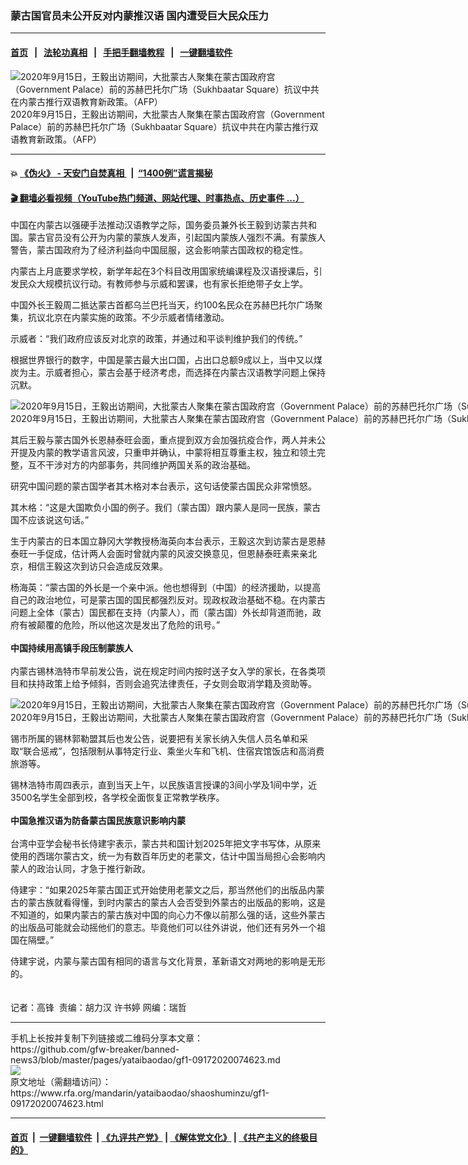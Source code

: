 ### 蒙古国官员未公开反对内蒙推汉语   国内遭受巨大民众压力
------------------------

#### [首页](https://github.com/gfw-breaker/banned-news3/blob/master/README.md) &nbsp;&nbsp;|&nbsp;&nbsp; [法轮功真相](https://github.com/begood0513/basic/blob/master/README.md)  &nbsp;&nbsp;|&nbsp;&nbsp; [手把手翻墙教程](https://github.com/gfw-breaker/guides/wiki)  &nbsp;&nbsp;|&nbsp;&nbsp; [一键翻墙软件](https://github.com/gfw-breaker/nogfw/blob/master/README.md)  



<div id="headerimg">
 <img alt="2020年9月15日，王毅出访期间，大批蒙古人聚集在蒙古国政府宫（Government Palace）前的苏赫巴托尔广场（Sukhbaatar Square）抗议中共在内蒙古推行双语教育新政策。（AFP）" src="https://www.rfa.org/mandarin/yataibaodao/shaoshuminzu/gf1-09172020074623.html/000_8PZ67E.jpg/@@images/74e8ac70-e605-4181-b74e-203c90de49a3.jpeg" title="2020年9月15日，王毅出访期间，大批蒙古人聚集在蒙古国政府宫（Government Palace）前的苏赫巴托尔广场（Sukhbaatar Square）抗议中共在内蒙古推行双语教育新政策。（AFP）"/>
 <div id="headerimgcontents">
  <div id="headerimgcaption">
   <span>
    2020年9月15日，王毅出访期间，大批蒙古人聚集在蒙古国政府宫（Government Palace）前的苏赫巴托尔广场（Sukhbaatar Square）抗议中共在内蒙古推行双语教育新政策。（AFP）
   </span>
   <!-- zoomattribute -->
  </div>
  <!-- headerimgcaption -->
 </div>
 <!-- headerimagecontents -->
</div>

<hr/>


#### 💥 [《伪火》 - 天安门自焚真相 ](http://158.247.195.190:10000/videos/blog/weihuo.html)&nbsp; |&nbsp; [“1400例”谎言揭秘  ](http://158.247.195.190:10000/videos/blog/jiexi1400.html)

#### [ 🎬  翻墙必看视频（YouTube热门频道、网站代理、时事热点、历史事件 ...）](https://github.com/gfw-breaker/links/blob/master/banned.md)

<div id="storytext">
 <div>
  <div class="slot_header">
  </div>
 </div>
 <p>
 </p>
 <p>
  中国在内蒙古以强硬手法推动汉语教学之际，国务委员兼外长王毅到访蒙古共和国。蒙古官员没有公开为内蒙的蒙族人发声，引起国内蒙族人强烈不满。有蒙族人警告，蒙古国政府为了经济利益向中国屈服，这会影响蒙古国政权的稳定性。
 </p>
 <p>
  内蒙古上月底要求学校，新学年起在3个科目改用国家统编课程及汉语授课后，引发民众大规模抗议行动。有教师参与示威和罢课，也有家长拒绝带子女上学。
 </p>
 <p>
 </p>
 <p>
 </p>
 <p>
  中国外长王毅周二抵达蒙古首都乌兰巴托当天，约100名民众在苏赫巴托尔广场聚集，抗议北京在内蒙实施的政策。不少示威者情绪激动。
 </p>
 <p>
  示威者：“我们政府应该反对北京的政策，并通过和平谈判维护我们的传统。”
 </p>
 <p>
  根据世界银行的数字，中国是蒙古最大出口国，占出口总额9成以上，当中又以煤炭为主。示威者担心，蒙古会基于经济考虑，而选择在内蒙古汉语教学问题上保持沉默。
 </p>
 <p>
 </p>
 <p>
  <div class="image-inline captioned" style="width:1500px;">
   <div style="width:1500px;">
    <img alt="2020年9月15日，王毅出访期间，大批蒙古人聚集在蒙古国政府宫（Government Palace）前的苏赫巴托尔广场（Sukhbaatar Square）抗议中共在内蒙古推行双语教育新政策。（AFP）" src="https://www.rfa.org/mandarin/yataibaodao/shaoshuminzu/gf1-09172020074623.html/000_8PZ4D9.jpg" title="2020年9月15日，王毅出访期间，大批蒙古人聚集在蒙古国政府宫（Government Palace）前的苏赫巴托尔广场（Sukhbaatar Square）抗议中共在内蒙古推行双语教育新政策。（AFP）"/>
   </div>
   <div class="image-caption">
    <span style="width:1500px;">
     2020年9月15日，王毅出访期间，大批蒙古人聚集在蒙古国政府宫（Government Palace）前的苏赫巴托尔广场（Sukhbaatar Square）抗议中共在内蒙古推行双语教育新政策。（AFP）
    </span>
    <span class="copyright">
    </span>
   </div>
  </div>
 </p>
 <p>
  其后王毅与蒙古国外长恩赫泰旺会面，重点提到双方会加强抗疫合作，两人并未公开提及内蒙的教学语言风波，只重申并确认，中蒙将相互尊重主权，独立和领土完整，互不干涉对方的内部事务，共同维护两国关系的政治基础。
 </p>
 <p>
  研究中国问题的蒙古国学者其木格对本台表示，这句话使蒙古国民众非常愤怒。
 </p>
 <p>
  其木格：“这是大国欺负小国的例子。我们（蒙古国）跟内蒙人是同一民族，蒙古国不应该说这句话。”
 </p>
 <p>
  生于内蒙古的日本国立静冈大学教授杨海英向本台表示，王毅这次到访蒙古是恩赫泰旺一手促成，估计两人会面时曾就内蒙的风波交换意见，但恩赫泰旺素来亲北京，相信王毅这次到访只会造成反效果。
 </p>
 <p>
  杨海英：“蒙古国的外长是一个亲中派。他也想得到（中国）的经济援助，以提高自己的政治地位，可是蒙古国的国民都强烈反对。现政权政治基础不稳。在内蒙古问题上全体（蒙古）国民都在支持（内蒙人），而（蒙古国）外长却背道而驰，政府有被颠覆的危险，所以他这次是发出了危险的讯号。”
  <br/>
  <br/>
  <b>
   中国持续用高镇手段压制蒙族人
  </b>
  <br/>
  <br/>
  内蒙古锡林浩特市早前发公告，说在规定时间内按时送子女入学的家长，在各类项目和扶持政策上给予倾斜，否则会追究法律责任，子女则会取消学籍及资助等。
 </p>
 <p>
 </p>
 <p>
  <div class="image-inline captioned" style="width:1500px;">
   <div style="width:1500px;">
    <img alt="2020年9月15日，王毅出访期间，大批蒙古人聚集在蒙古国政府宫（Government Palace）前的苏赫巴托尔广场（Sukhbaatar Square）抗议中共在内蒙古推行双语教育新政策。（AFP）" src="https://www.rfa.org/mandarin/yataibaodao/shaoshuminzu/gf1-09172020074623.html/000_8PZ67G.jpg" title="2020年9月15日，王毅出访期间，大批蒙古人聚集在蒙古国政府宫（Government Palace）前的苏赫巴托尔广场（Sukhbaatar Square）抗议中共在内蒙古推行双语教育新政策。（AFP）"/>
   </div>
   <div class="image-caption">
    <span style="width:1500px;">
     2020年9月15日，王毅出访期间，大批蒙古人聚集在蒙古国政府宫（Government Palace）前的苏赫巴托尔广场（Sukhbaatar Square）抗议中共在内蒙古推行双语教育新政策。（AFP）
    </span>
    <span class="copyright">
    </span>
   </div>
  </div>
 </p>
 <p>
  锡市所属的锡林郭勒盟其后也发公告，说要把有关家长纳入失信人员名单和采取“联合惩戒”，包括限制从事特定行业、乘坐火车和飞机、住宿宾馆饭店和高消费旅游等。
 </p>
 <p>
  锡林浩特市周四表示，直到当天上午，以民族语言授课的3间小学及1间中学，近3500名学生全部到校，各学校全面恢复正常教学秩序。
  <br/>
  <br/>
  <b>
   中国急推汉语为防备蒙古国民族意识影响内蒙
  </b>
  <br/>
  <br/>
  台湾中亚学会秘书长侍建宇表示，蒙古共和国计划2025年把文字书写体，从原来使用的西瑞尔蒙古文，统一为有数百年历史的老蒙文，估计中国当局担心会影响内蒙人的政治认同，才急于推行新政。
 </p>
 <p>
  侍建宇：“如果2025年蒙古国正式开始使用老蒙文之后，那当然他们的出版品内蒙古的蒙古族就看得懂，到时内蒙古的蒙古人会否受到外蒙古的出版品的影响，这是不知道的，如果内蒙古的蒙古族对中国的向心力不像以前那么强的话，这些外蒙古的出版品可能就会动摇他们的意志。毕竟他们可以往外讲说，他们还有另外一个祖国在隔壁。”
 </p>
 <p>
  侍建宇说，内蒙与蒙古国有相同的语言与文化背景，革新语文对两地的影响是无形的。
  <br/>
  <br/>
  <br/>
  记者：高锋  责编：胡力汉 许书婷 网编：瑞哲
 </p>
</div>

<hr/>
手机上长按并复制下列链接或二维码分享本文章：<br/>
https://github.com/gfw-breaker/banned-news3/blob/master/pages/yataibaodao/gf1-09172020074623.md <br/>
<a href='https://github.com/gfw-breaker/banned-news3/blob/master/pages/yataibaodao/gf1-09172020074623.md'><img src='https://github.com/gfw-breaker/banned-news3/blob/master/pages/yataibaodao/gf1-09172020074623.md.png'/></a> <br/>
原文地址（需翻墙访问）：https://www.rfa.org/mandarin/yataibaodao/shaoshuminzu/gf1-09172020074623.html


------------------------
#### [首页](https://github.com/gfw-breaker/banned-news3/blob/master/README.md) &nbsp;|&nbsp; [一键翻墙软件](https://github.com/gfw-breaker/nogfw/blob/master/README.md) &nbsp;| [《九评共产党》](https://github.com/gfw-breaker/9ping.md/blob/master/README.md#九评之一评共产党是什么) | [《解体党文化》](https://github.com/gfw-breaker/jtdwh.md/blob/master/README.md) | [《共产主义的终极目的》](https://github.com/gfw-breaker/gczydzjmd.md/blob/master/README.md)


<img src='http://gfw-breaker.win/banned-news3/pages/yataibaodao/gf1-09172020074623.md' width='0px' height='0px'/>